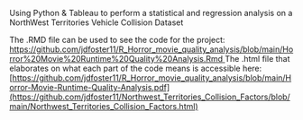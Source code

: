 Using Python & Tableau to perform a statistical and regression analysis on a NorthWest Territories Vehicle Collision Dataset

The .RMD file can be used to see the code for the project: [https://github.com/jdfoster11/R_Horror_movie_quality_analysis/blob/main/Horror%20Movie%20Runtime%20Quality%20Analysis.Rmd
](https://github.com/jdfoster11/Northwest_Territories_Collision_Factors)
The .html file that elaborates on what each part of the code means is accessible here: [https://github.com/jdfoster11/R_Horror_movie_quality_analysis/blob/main/Horror-Movie-Runtime-Quality-Analysis.pdf](https://github.com/jdfoster11/Northwest_Territories_Collision_Factors/blob/main/Northwest_Territories_Collision_Factors.html)
